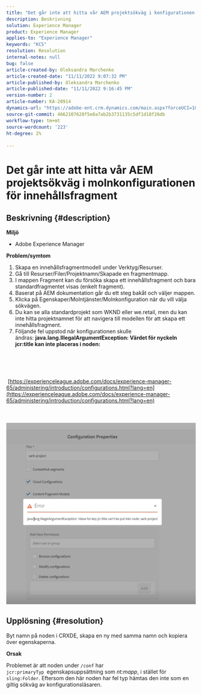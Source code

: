 ```yaml
---
title: "Det går inte att hitta vår AEM projektsökväg i konfigurationen av molnkonfiguration för innehållsfragment"
description: Beskrivning
solution: Experience Manager
product: Experience Manager
applies-to: "Experience Manager"
keywords: "KCS"
resolution: Resolution
internal-notes: null
bug: false
article-created-by: Oleksandra Marchenko
article-created-date: "11/11/2022 9:07:32 PM"
article-published-by: Oleksandra Marchenko
article-published-date: "11/11/2022 9:16:45 PM"
version-number: 2
article-number: KA-20914
dynamics-url: "https://adobe-ent.crm.dynamics.com/main.aspx?forceUCI=1&pagetype=entityrecord&etn=knowledgearticle&id=e9a83ad9-0462-ed11-9561-6045bd006b25"
source-git-commit: 4662107620f5e8a7ab2b3731135c5df1d18f26db
workflow-type: tm+mt
source-wordcount: '223'
ht-degree: 2%

---
```


# Det går inte att hitta vår AEM projektsökväg i molnkonfigurationen för innehållsfragment

## Beskrivning {#description}


<b>Miljö</b>

- Adobe Experience Manager


<b>Problem/symtom</b>

1. Skapa en innehållsfragmentmodell under Verktyg/Resurser.
2. Gå till Resurser/Filer/Projektnamn/Skapade en fragmentmapp.
3. I mappen Fragment kan du försöka skapa ett innehållsfragment och bara standardfragmentet visas (enkelt fragment).
4. Baserat på AEM dokumentation går du ett steg bakåt och väljer mappen.
5. Klicka på Egenskaper/Molntjänster/Molnkonfiguration när du vill välja sökvägen.
6. Du kan se alla standardprojekt som WKND eller we.retail, men du kan inte hitta projektnamnet för att navigera till modellen för att skapa ett innehållsfragment.
7. Följande fel uppstod när konfigurationen skulle ändras: <b>java.lang.IllegalArgumentException: Värdet för nyckeln jcr:title kan inte placeras i noden:</b>

<br><br> <br><br> [https://experienceleague.adobe.com/docs/experience-manager-65/administering/introduction/configurations.html?lang=en](https://experienceleague.adobe.com/docs/experience-manager-65/administering/introduction/configurations.html?lang=en)<br><br> <br><br>![](assets/___eaa83ad9-0462-ed11-9561-6045bd006b25___.png)<br>

## Upplösning {#resolution}


Byt namn på noden i CRXDE, skapa en ny med samma namn och kopiera över egenskaperna.

<b>Orsak</b>

Problemet är att noden under `/conf` har `jcr:primaryTyp `egenskapsuppsättning som *nt:mapp*, i stället för `sling:Folder`.
Eftersom den här noden har fel typ hämtas den inte som en giltig sökväg av konfigurationsläsaren.
